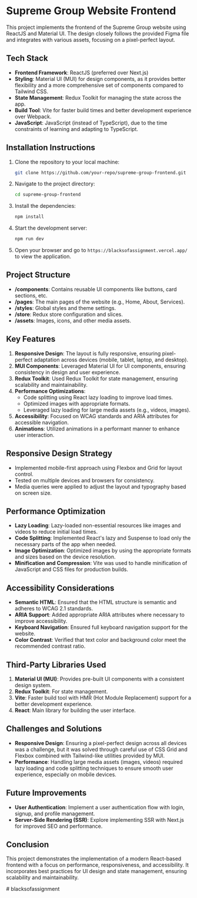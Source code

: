 # Supreme Group Website Frontend

This project implements the frontend of the Supreme Group website using ReactJS and Material UI. The design closely follows the provided Figma file and integrates with various assets, focusing on a pixel-perfect layout.

## Tech Stack

- **Frontend Framework**: ReactJS (preferred over Next.js)
- **Styling**: Material UI (MUI) for design components, as it provides better flexibility and a more comprehensive set of components compared to Tailwind CSS.
- **State Management**: Redux Toolkit for managing the state across the app.
- **Build Tool**: Vite for faster build times and better development experience over Webpack.
- **JavaScript**: JavaScript (instead of TypeScript), due to the time constraints of learning and adapting to TypeScript.

## Installation Instructions

1. Clone the repository to your local machine:
    ```bash
    git clone https://github.com/your-repo/supreme-group-frontend.git
    ```

2. Navigate to the project directory:
    ```bash
    cd supreme-group-frontend
    ```

3. Install the dependencies:
    ```bash
    npm install
    ```

4. Start the development server:
    ```bash
    npm run dev
    ```

5. Open your browser and go to `https://blacksofassignment.vercel.app/` to view the application.

## Project Structure

- **/components**: Contains reusable UI components like buttons, card sections, etc.
- **/pages**: The main pages of the website (e.g., Home, About, Services).
- **/styles**: Global styles and theme settings.
- **/store**: Redux store configuration and slices.
- **/assets**: Images, icons, and other media assets.

## Key Features

1. **Responsive Design**: The layout is fully responsive, ensuring pixel-perfect adaptation across devices (mobile, tablet, laptop, and desktop).
2. **MUI Components**: Leveraged Material UI for UI components, ensuring consistency in design and user experience.
3. **Redux Toolkit**: Used Redux Toolkit for state management, ensuring scalability and maintainability.
4. **Performance Optimizations**:
    - Code splitting using React lazy loading to improve load times.
    - Optimized images with appropriate formats.
    - Leveraged lazy loading for large media assets (e.g., videos, images).
5. **Accessibility**: Focused on WCAG standards and ARIA attributes for accessible navigation.
6. **Animations**: Utilized animations in a performant manner to enhance user interaction.

## Responsive Design Strategy

- Implemented mobile-first approach using Flexbox and Grid for layout control.
- Tested on multiple devices and browsers for consistency.
- Media queries were applied to adjust the layout and typography based on screen size.

## Performance Optimization

- **Lazy Loading**: Lazy-loaded non-essential resources like images and videos to reduce initial load times.
- **Code Splitting**: Implemented React's lazy and Suspense to load only the necessary parts of the app when needed.
- **Image Optimization**: Optimized images by using the appropriate formats and sizes based on the device resolution.
- **Minification and Compression**: Vite was used to handle minification of JavaScript and CSS files for production builds.

## Accessibility Considerations

- **Semantic HTML**: Ensured that the HTML structure is semantic and adheres to WCAG 2.1 standards.
- **ARIA Support**: Added appropriate ARIA attributes where necessary to improve accessibility.
- **Keyboard Navigation**: Ensured full keyboard navigation support for the website.
- **Color Contrast**: Verified that text color and background color meet the recommended contrast ratio.

## Third-Party Libraries Used

1. **Material UI (MUI)**: Provides pre-built UI components with a consistent design system.
2. **Redux Toolkit**: For state management.
3. **Vite**: Faster build tool with HMR (Hot Module Replacement) support for a better development experience.
4. **React**: Main library for building the user interface.

## Challenges and Solutions

- **Responsive Design**: Ensuring a pixel-perfect design across all devices was a challenge, but it was solved through careful use of CSS Grid and Flexbox combined with Tailwind-like utilities provided by MUI.
- **Performance**: Handling large media assets (images, videos) required lazy loading and code splitting techniques to ensure smooth user experience, especially on mobile devices.

## Future Improvements

- **User Authentication**: Implement a user authentication flow with login, signup, and profile management.
- **Server-Side Rendering (SSR)**: Explore implementing SSR with Next.js for improved SEO and performance.

## Conclusion

This project demonstrates the implementation of a modern React-based frontend with a focus on performance, responsiveness, and accessibility. It incorporates best practices for UI design and state management, ensuring scalability and maintainability.

#   b l a c k s o f a s s i g n m e n t  
 